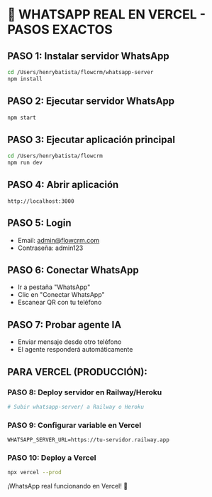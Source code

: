 # 🚀 WHATSAPP REAL EN VERCEL - PASOS EXACTOS

## PASO 1: Instalar servidor WhatsApp
```bash
cd /Users/henrybatista/flowcrm/whatsapp-server
npm install
```

## PASO 2: Ejecutar servidor WhatsApp
```bash
npm start
```

## PASO 3: Ejecutar aplicación principal
```bash
cd /Users/henrybatista/flowcrm
npm run dev
```

## PASO 4: Abrir aplicación
```
http://localhost:3000
```

## PASO 5: Login
- Email: admin@flowcrm.com
- Contraseña: admin123

## PASO 6: Conectar WhatsApp
- Ir a pestaña "WhatsApp"
- Clic en "Conectar WhatsApp"
- Escanear QR con tu teléfono

## PASO 7: Probar agente IA
- Enviar mensaje desde otro teléfono
- El agente responderá automáticamente

## PARA VERCEL (PRODUCCIÓN):

### PASO 8: Deploy servidor en Railway/Heroku
```bash
# Subir whatsapp-server/ a Railway o Heroku
```

### PASO 9: Configurar variable en Vercel
```
WHATSAPP_SERVER_URL=https://tu-servidor.railway.app
```

### PASO 10: Deploy a Vercel
```bash
npx vercel --prod
```

¡WhatsApp real funcionando en Vercel! 🎉